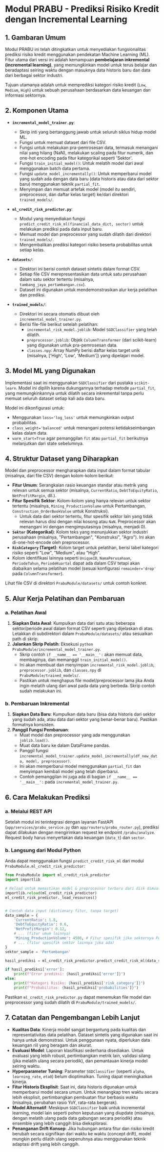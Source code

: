 # Modul PRABU - Prediksi Risiko Kredit dengan Incremental Learning

## 1. Gambaran Umum

Modul PRABU ini telah ditingkatkan untuk menyediakan fungsionalitas prediksi risiko kredit menggunakan pendekatan Machine Learning (ML). Fitur utama dari versi ini adalah kemampuan **pembelajaran inkremental (incremental learning)**, yang memungkinkan model untuk terus belajar dan beradaptasi seiring waktu dengan masuknya data historis baru dan data dari berbagai sektor industri.

Tujuan utamanya adalah untuk memprediksi kategori risiko kredit (`Low`, `Medium`, `High`) untuk sebuah perusahaan berdasarkan data keuangan dan informasi sektornya.

## 2. Komponen Utama

*   **`incremental_model_trainer.py`**:
    *   Skrip inti yang bertanggung jawab untuk seluruh siklus hidup model ML.
    *   Fungsi untuk memuat dataset dari file CSV.
    *   Fungsi untuk melakukan pra-pemrosesan data, termasuk menangani nilai yang hilang (NaN), melakukan scaling pada fitur numerik, dan one-hot encoding pada fitur kategorikal seperti 'Sektor'.
    *   Fungsi `train_initial_model()`: Untuk melatih model dari awal menggunakan batch data pertama.
    *   Fungsi `update_model_incrementally()`: Untuk memperbarui model yang sudah ada dengan data baru (data historis atau data dari sektor baru) menggunakan teknik `partial_fit`.
    *   Menyimpan dan memuat artefak model (model itu sendiri, preprocessor, dan daftar kelas target) ke/dari direktori `trained_models/`.

*   **`ml_credit_risk_predictor.py`**:
    *   Modul yang menyediakan fungsi `predict_credit_risk_ml(financial_data_dict, sector)` untuk melakukan prediksi pada data input baru.
    *   Memuat model dan preprocessor yang sudah dilatih dari direktori `trained_models/`.
    *   Mengembalikan prediksi kategori risiko beserta probabilitas untuk setiap kelas.

*   **`datasets/`**:
    *   Direktori ini berisi contoh dataset sintetis dalam format CSV.
    *   Setiap file CSV merepresentasikan data untuk satu perusahaan dalam satu sektor tertentu (misalnya, `tambang_jaya_pertambangan.csv`).
    *   Dataset ini digunakan untuk mendemonstrasikan alur kerja pelatihan dan prediksi.

*   **`trained_models/`**:
    *   Direktori ini secara otomatis dibuat oleh `incremental_model_trainer.py`.
    *   Berisi file-file berikut setelah pelatihan:
        *   `incremental_risk_model.joblib`: Model `SGDClassifier` yang telah dilatih.
        *   `preprocessor.joblib`: Objek `ColumnTransformer` (dari scikit-learn) yang digunakan untuk pra-pemrosesan data.
        *   `classes.npy`: Array NumPy berisi daftar kelas target unik (misalnya, ['High', 'Low', 'Medium']) yang dipelajari model.

## 3. Model ML yang Digunakan

Implementasi saat ini menggunakan `SGDClassifier` dari pustaka `scikit-learn`. Model ini dipilih karena dukungannya terhadap metode `partial_fit`, yang memungkinkannya untuk dilatih secara inkremental tanpa perlu memuat seluruh dataset setiap kali ada data baru.

Model ini dikonfigurasi untuk:
*   Menggunakan `loss='log_loss'` untuk memungkinkan output probabilitas.
*   `class_weight='balanced'` untuk menangani potensi ketidakseimbangan kelas dalam data.
*   `warm_start=True` agar pemanggilan `fit` atau `partial_fit` berikutnya melanjutkan dari state sebelumnya.

## 4. Struktur Dataset yang Diharapkan

Model dan preprocessor mengharapkan data input dalam format tabular (misalnya, dari file CSV) dengan kolom-kolom berikut:

*   **Fitur Umum**: Serangkaian rasio keuangan standar atau metrik yang relevan untuk semua sektor (misalnya, `CurrentRatio`, `DebtToEquityRatio`, `NetProfitMargin`, dll.).
*   **Fitur Spesifik Sektor**: Kolom-kolom yang hanya relevan untuk sektor tertentu (misalnya, `Mining_ProductionVolume` untuk Pertambangan, `Construction_OrderBookValue` untuk Konstruksi).
    *   Untuk data dari sektor tertentu, fitur spesifik sektor lain yang tidak relevan harus diisi dengan nilai kosong atau `NaN`. Preprocessor akan menangani ini dengan mengimputasinya (misalnya, menjadi 0).
*   **`Sektor` (Kategorikal)**: Kolom teks yang menunjukkan sektor industri perusahaan (misalnya, "Pertambangan", "Konstruksi", "Agro"). Ini akan di-one-hot-encode oleh preprocessor.
*   **`RiskCategory` (Target)**: Kolom target untuk pelatihan, berisi label kategori risiko seperti "Low", "Medium", atau "High".
*   Kolom identifikasi lainnya seperti `UniqueID`, `NamaPerusahaan`, `PeriodeTahun`, `PeriodeKuartal` dapat ada dalam CSV tetapi akan diabaikan selama pelatihan model (sesuai konfigurasi `remainder='drop'` pada `ColumnTransformer`).

Lihat file CSV di direktori `PrabuModule/datasets/` untuk contoh konkret.

## 5. Alur Kerja Pelatihan dan Pembaruan

### a. Pelatihan Awal
1.  **Siapkan Data Awal**: Kumpulkan data dari satu atau beberapa sektor/periode awal dalam format CSV seperti yang dijelaskan di atas. Letakkan di subdirektori dalam `PrabuModule/datasets/` atau sesuaikan path di skrip.
2.  **Jalankan Skrip Pelatih**: Eksekusi `python PrabuModule/incremental_model_trainer.py`.
    *   Skrip contoh `if __name__ == '__main__':` akan memuat data, membaginya, dan memanggil `train_initial_model()`.
    *   Ini akan membuat dan menyimpan `incremental_risk_model.joblib`, `preprocessor.joblib`, dan `classes.npy` di `PrabuModule/trained_models/`.
    *   Pastikan untuk menghapus file model/preprocessor lama jika Anda ingin melatih ulang dari awal pada data yang berbeda. Skrip contoh sudah melakukan ini.

### b. Pembaruan Inkremental
1.  **Siapkan Data Baru**: Kumpulkan data baru (bisa data historis dari sektor yang sudah ada, atau data dari sektor yang benar-benar baru). Pastikan formatnya konsisten.
2.  **Panggil Fungsi Pembaruan**:
    *   Muat model dan preprocessor yang ada menggunakan `joblib.load()`.
    *   Muat data baru ke dalam DataFrame pandas.
    *   Panggil fungsi `incremental_model_trainer.update_model_incrementally(df_new_data, model, preprocessor)`.
    *   Ini akan memperbarui model menggunakan `partial_fit` dan menyimpan kembali model yang telah diperbarui.
    *   Contoh pemanggilan ini juga ada di bagian `if __name__ == '__main__':` pada `incremental_model_trainer.py`.

## 6. Cara Melakukan Prediksi

### a. Melalui REST API
Setelah modul ini terintegrasi dengan layanan FastAPI (`app/services/prabu_service.py` dan `app/routers/prabu_router.py`), prediksi dapat dilakukan dengan mengirimkan request ke endpoint `/prabu/analyze`. Request body harus menyertakan data keuangan (`data_t`) dan `sector`.

### b. Langsung dari Modul Python
Anda dapat menggunakan fungsi `predict_credit_risk_ml` dari modul `PrabuModule.ml_credit_risk_predictor`:

```python
from PrabuModule import ml_credit_risk_predictor
import importlib

# Reload untuk memastikan model & preprocessor terbaru dari disk dimuat (penting jika baru saja diupdate)
importlib.reload(ml_credit_risk_predictor)
ml_credit_risk_predictor._load_resources()


# Contoh data input (dictionary fitur, tanpa target)
data_sample = {
    'CurrentRatio': 1.8, 
    'DebtToEquityRatio': 0.6, 
    'NetProfitMargin': 0.12,
    # ... (fitur umum lainnya)
    'Mining_ProductionVolume': 4500, # Fitur spesifik jika sektornya Pertambangan
    # ... (fitur spesifik sektor lainnya jika ada)
}
sektor_sample = 'Pertambangan'

hasil_prediksi = ml_credit_risk_predictor.predict_credit_risk_ml(data_sample, sektor_sample)

if hasil_prediksi['error']:
    print(f"Error prediksi: {hasil_prediksi['error']}")
else:
    print(f"Kategori Risiko: {hasil_prediksi['risk_category']}")
    print(f"Probabilitas: {hasil_prediksi['probabilities']}")
```
Pastikan `ml_credit_risk_predictor.py` dapat menemukan file model dan preprocessor yang sudah dilatih di `PrabuModule/trained_models/`.

## 7. Catatan dan Pengembangan Lebih Lanjut

*   **Kualitas Data**: Kinerja model sangat bergantung pada kualitas dan representativitas data pelatihan. Dataset sintetis yang digunakan saat ini hanya untuk demonstrasi. Untuk penggunaan nyata, diperlukan data keuangan riil yang beragam dan akurat.
*   **Evaluasi Model**: Laporan klasifikasi sederhana disediakan. Untuk evaluasi yang lebih robust, pertimbangkan metrik lain, validasi silang (jika melatih ulang secara periodik), dan pemantauan kinerja model seiring waktu.
*   **Hyperparameter Tuning**: Parameter `SGDClassifier` (seperti `alpha`, `learning_rate`, `eta0`) belum dioptimalkan. Tuning dapat meningkatkan kinerja.
*   **Fitur Historis Eksplisit**: Saat ini, data historis digunakan untuk memperbarui model secara umum. Untuk menangkap tren waktu secara lebih eksplisit, pertimbangkan pembuatan fitur berbasis waktu (misalnya, perubahan rasio YoY, rata-rata bergerak).
*   **Model Alternatif**: Meskipun `SGDClassifier` baik untuk incremental learning, model lain seperti pohon keputusan yang diupdate (misalnya, dengan melatih ulang pada data gabungan secara periodik) atau ensemble yang lebih canggih bisa dieksplorasi.
*   **Penanganan Drift Konsep**: Jika hubungan antara fitur dan risiko kredit berubah secara signifikan dari waktu ke waktu (concept drift), model mungkin perlu dilatih ulang sepenuhnya atau menggunakan teknik adaptasi drift yang lebih canggih.
```
